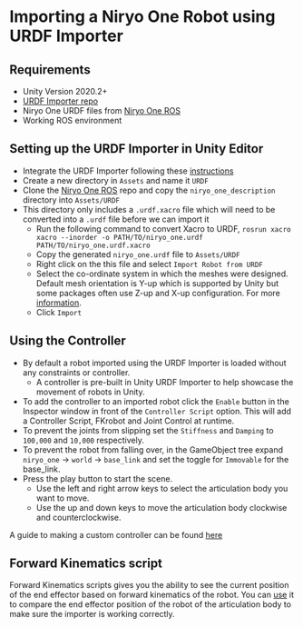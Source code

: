 # Importing a Niryo One Robot using URDF Importer

## Requirements
- Unity Version 2020.2+
- [URDF Importer repo](https://github.com/Unity-Technologies/URDF-Importer)
- Niryo One URDF files from [Niryo One ROS](https://github.com/NiryoRobotics/niryo_one_ros)
- Working ROS environment

## Setting up the URDF Importer in Unity Editor 
- Integrate the URDF Importer following these [instructions](https://github.com/Unity-Technologies/URDF-Importer#integrate-urdf-importer-into-unity-project)
- Create a new directory in `Assets` and name it `URDF`
- Clone the [Niryo One ROS](https://github.com/NiryoRobotics/niryo_one_ros) repo and copy the `niryo_one_description` directory into `Assets/URDF`
- This directory only includes a `.urdf.xacro` file which will need to be converted into a `.urdf` file before we can import it
	- Run the following command  to convert Xacro to URDF, `rosrun xacro xacro --inorder -o PATH/TO/niryo_one.urdf PATH/TO/niryo_one.urdf.xacro`
	- Copy the generated `niryo_one.urdf` file to `Assets/URDF`
	- Right click on the this file and select `Import Robot from URDF` 
	- Select the co-ordinate system in which the meshes were designed. Default mesh orientation is Y-up which is supported by Unity but some packages often use Z-up and X-up configuration. For more [information](https://docs.unity3d.com/Manual/HOWTO-FixZAxisIsUp.html). 
	- Click `Import`
   
## Using the Controller
- By default a robot imported using the URDF Importer is loaded without any constraints or controller.
	- A controller is pre-built in Unity URDF Importer to help showcase the movement of robots in Unity.
- To add the controller to an imported robot click the `Enable` button in the Inspector window in front of the `Controller Script` option. This will add a Controller Script, FKrobot and Joint Control at runtime. 
- To prevent the joints from slipping set the `Stiffness` and `Damping` to `100,000` and `10,000` respectively.
- To prevent the robot from falling over, in the GameObject tree expand `niryo_one` -> `world` -> `base_link` and set the toggle for `Immovable` for the base_link.
- Press the play button to start the scene.
	- Use the left and right arrow keys to select the articulation body you want to move.
	- Use the up and down keys to move the articulation body clockwise and counterclockwise.


A guide to making a custom controller can be found [here](urdf_appendix.md##Guide-to-write-your-own-controller)

## Forward Kinematics script

Forward Kinematics scripts gives you the ability to see the current position of the end effector based on forward kinematics of the robot. You can [use](urdf_appendix.md##Using-FK-Robot-Script) it to compare the end effector position of the robot of the articulation body to make sure the importer is working correctly.
